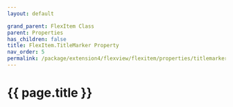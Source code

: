 ```yaml
---
layout: default

grand_parent: FlexItem Class
parent: Properties
has_children: false
title: FlexItem.TitleMarker Property
nav_order: 5
permalink: /package/extension4/flexview/flexitem/properties/titlemarker
---
```

# {{ page.title }}